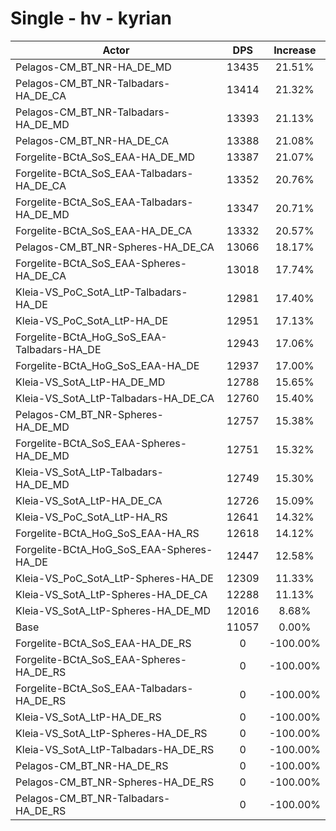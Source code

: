 # Single - hv - kyrian
| Actor | DPS | Increase |
|---|:---:|:---:|
|Pelagos-CM_BT_NR-HA_DE_MD|13435|21.51%|
|Pelagos-CM_BT_NR-Talbadars-HA_DE_CA|13414|21.32%|
|Pelagos-CM_BT_NR-Talbadars-HA_DE_MD|13393|21.13%|
|Pelagos-CM_BT_NR-HA_DE_CA|13388|21.08%|
|Forgelite-BCtA_SoS_EAA-HA_DE_MD|13387|21.07%|
|Forgelite-BCtA_SoS_EAA-Talbadars-HA_DE_CA|13352|20.76%|
|Forgelite-BCtA_SoS_EAA-Talbadars-HA_DE_MD|13347|20.71%|
|Forgelite-BCtA_SoS_EAA-HA_DE_CA|13332|20.57%|
|Pelagos-CM_BT_NR-Spheres-HA_DE_CA|13066|18.17%|
|Forgelite-BCtA_SoS_EAA-Spheres-HA_DE_CA|13018|17.74%|
|Kleia-VS_PoC_SotA_LtP-Talbadars-HA_DE|12981|17.40%|
|Kleia-VS_PoC_SotA_LtP-HA_DE|12951|17.13%|
|Forgelite-BCtA_HoG_SoS_EAA-Talbadars-HA_DE|12943|17.06%|
|Forgelite-BCtA_HoG_SoS_EAA-HA_DE|12937|17.00%|
|Kleia-VS_SotA_LtP-HA_DE_MD|12788|15.65%|
|Kleia-VS_SotA_LtP-Talbadars-HA_DE_CA|12760|15.40%|
|Pelagos-CM_BT_NR-Spheres-HA_DE_MD|12757|15.38%|
|Forgelite-BCtA_SoS_EAA-Spheres-HA_DE_MD|12751|15.32%|
|Kleia-VS_SotA_LtP-Talbadars-HA_DE_MD|12749|15.30%|
|Kleia-VS_SotA_LtP-HA_DE_CA|12726|15.09%|
|Kleia-VS_PoC_SotA_LtP-HA_RS|12641|14.32%|
|Forgelite-BCtA_HoG_SoS_EAA-HA_RS|12618|14.12%|
|Forgelite-BCtA_HoG_SoS_EAA-Spheres-HA_DE|12447|12.58%|
|Kleia-VS_PoC_SotA_LtP-Spheres-HA_DE|12309|11.33%|
|Kleia-VS_SotA_LtP-Spheres-HA_DE_CA|12288|11.13%|
|Kleia-VS_SotA_LtP-Spheres-HA_DE_MD|12016|8.68%|
|Base|11057|0.00%|
|Forgelite-BCtA_SoS_EAA-HA_DE_RS|0|-100.00%|
|Forgelite-BCtA_SoS_EAA-Spheres-HA_DE_RS|0|-100.00%|
|Forgelite-BCtA_SoS_EAA-Talbadars-HA_DE_RS|0|-100.00%|
|Kleia-VS_SotA_LtP-HA_DE_RS|0|-100.00%|
|Kleia-VS_SotA_LtP-Spheres-HA_DE_RS|0|-100.00%|
|Kleia-VS_SotA_LtP-Talbadars-HA_DE_RS|0|-100.00%|
|Pelagos-CM_BT_NR-HA_DE_RS|0|-100.00%|
|Pelagos-CM_BT_NR-Spheres-HA_DE_RS|0|-100.00%|
|Pelagos-CM_BT_NR-Talbadars-HA_DE_RS|0|-100.00%|
